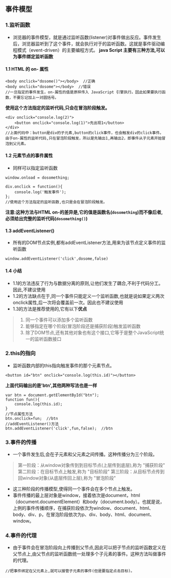 ## 事件模型
### 1.监听函数
- 浏览器的事件模型，就是通过监听函数(listener)对事件做出反应。事件发生后，浏览器监听到了这个事件，就会执行对于的监听函数。这就是事件驱动编程模式（event-driven）的主要编程方式。
**java Script 主要有三种方法,可以为事件绑定监听函数**
#### 1.1  HTML 的 on- 属性
```
<body onclick="dosome()"></body>  //正确
<body onclick="dosome"></body>  //错误
//一旦指定的事件发生，on-属性的值是原样传入 JavaScript 引擎执行。因此如果要执行函数，不要忘记加上一对圆括号。
```
**使用这个方法指定的监听代码,只会在冒泡阶段触发。**
```
<div onclick="console.log(2)">
    <button onclick="console.log(1)">先出现1</button>  
</div>
//上面代码中：button是div的子元素,button的click事件，也会触发div的click事件。由于on-属性的监听代码,只在冒泡阶段触发，所以是先输出1,再输出2，即事件从子元素开始冒泡到父元素。
```
#### 1.2 元素节点的事件属性
- 同样可以指定监听函数
```
window.onload = dosomething;

div.onclick = function(){
    console.log('触发事件');
};
//使用这个方法指定的监听函数,也只是会在冒泡阶段触发。
```
**注意:这种方法与HTML on-的差异是,它的值是函数名(`dosomething`)而不像后者,必须给出完整的监听代码(`dosomething()`)**

#### 1.3 addEventListener()
- 所有的DOM节点实例,都有addEventListener方法,用来为该节点定义事件的监听函数
```
window.addEventListener('click',dosome,false)
```

#### 1.4 小结
- 1.1的方法违反了行为与数据分离的原则,让他们发生了耦合,不利于代码分工。因此,不建议使用
- 1.2的方法缺点在于,同一个事件只能定义一个监听函数,也就是说如果定义两次onclick属性,后一次将会覆盖前一次。因此也不建议使用
- 1.3的方法是推荐使用的,它有以下**优点**
>1. 同一个事件可以添加多个监听函数
>2. 能够指定在哪个阶段(冒泡阶段还是捕获阶段)触发监听函数
>3. 除了DOM节点,还有其他对象也有这个接口,它等于是整个JavaScript统一的监听函数接口

### 2.this的指向
- 监听函数内部的this指向触发事件的那个元素节点。
```
<button id="btn" onclick="console.log(this.id)"></button>
```
**上面代码输出的是'btn',其他两种写法也是一样**
```
var btn = document.getElementById("btn");
function fun(){
    console.log(this.id);
}
//节点属性方法
btn.onclick=fun;  //btn
//addEventListener()方法
btn.addEventListener('click',fun,false);  //btn
```

### 3.事件的传播
- 一个事件发生后,会在子元素和父元素之间传播。这种传播分为三个阶段。
>第一阶段：从window对象传到到目标节点(上层传到底层),称为 "捕获阶段"
>第二阶段：在目标节点上触发,称为 "目标阶段"
>第三阶段：从目标节点传到回window对象(从底层传回上层),称为 "冒泡阶段"
- 这三种阶段的传播模型,使得同一个事件会在多个节点上触发。
- 事件传播的最上层对象是window，接着依次是document，html（document.documentElement）和body（document.body）。也就是说，上例的事件传播顺序，在捕获阶段依次为window、document、html、body、div、p，在冒泡阶段依次为p、div、body、html、document、window。

### 4.事件的代理
- 由于事件会在冒泡阶段向上传播到父节点,因此可以把子节点的监听函数定义在父节点上,由父节点的监听函数统一处理多个子元素的事件。这种方法叫做事件的代理。
```
//把事件绑定在父元素上,就可以接管子元素的事件(但是要指定点击目标)。


```
